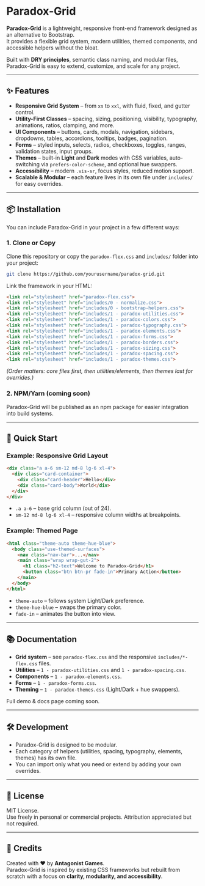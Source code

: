 # Paradox-Grid

**Paradox-Grid** is a lightweight, responsive front-end framework designed as an alternative to Bootstrap.  
It provides a flexible grid system, modern utilities, themed components, and accessible helpers without the bloat.  

Built with **DRY principles**, semantic class naming, and modular files, Paradox-Grid is easy to extend, customize, and scale for any project.

---

## ✨ Features

- **Responsive Grid System** – from `xs` to `xxl`, with fluid, fixed, and gutter control.  
- **Utility-First Classes** – spacing, sizing, positioning, visibility, typography, animations, ratios, clamping, and more.  
- **UI Components** – buttons, cards, modals, navigation, sidebars, dropdowns, tables, accordions, tooltips, badges, pagination.  
- **Forms** – styled inputs, selects, radios, checkboxes, toggles, ranges, validation states, input groups.  
- **Themes** – built-in **Light** and **Dark** modes with CSS variables, auto-switching via `prefers-color-scheme`, and optional hue swappers.  
- **Accessibility** – modern `.vis-sr`, focus styles, reduced motion support.  
- **Scalable & Modular** – each feature lives in its own file under `includes/` for easy overrides.  

---

## 📦 Installation

You can include Paradox-Grid in your project in a few different ways:

### 1. Clone or Copy
Clone this repository or copy the `paradox-flex.css` and `includes/` folder into your project:

```bash
git clone https://github.com/yourusername/paradox-grid.git
```

Link the framework in your HTML:

```html
<link rel="stylesheet" href="paradox-flex.css">
<link rel="stylesheet" href="includes/0 - normalize.css">
<link rel="stylesheet" href="includes/0 - bootstrap-helpers.css">
<link rel="stylesheet" href="includes/1 - paradox-utilities.css">
<link rel="stylesheet" href="includes/1 - paradox-colors.css">
<link rel="stylesheet" href="includes/1 - paradox-typography.css">
<link rel="stylesheet" href="includes/1 - paradox-elements.css">
<link rel="stylesheet" href="includes/1 - paradox-forms.css">
<link rel="stylesheet" href="includes/1 - paradox-borders.css">
<link rel="stylesheet" href="includes/1 - paradox-sizing.css">
<link rel="stylesheet" href="includes/1 - paradox-spacing.css">
<link rel="stylesheet" href="includes/1 - paradox-themes.css">
```

*(Order matters: core files first, then utilities/elements, then themes last for overrides.)*

### 2. NPM/Yarn (coming soon)
Paradox-Grid will be published as an npm package for easier integration into build systems.

---

## 🚀 Quick Start

### Example: Responsive Grid Layout

```html
<div class="a a-6 sm-12 md-8 lg-6 xl-4">
  <div class="card-container">
    <div class="card-header">Hello</div>
    <div class="card-body">World</div>
  </div>
</div>
```

- `.a a-6` – base grid column (out of 24).  
- `sm-12 md-8 lg-6 xl-4` – responsive column widths at breakpoints.  

### Example: Themed Page

```html
<html class="theme-auto theme-hue-blue">
  <body class="use-themed-surfaces">
    <nav class="nav-bar">...</nav>
    <main class="wrap wrap-gut-2">
      <h1 class="h2-text">Welcome to Paradox-Grid</h1>
      <button class="btn btn-pr fade-in">Primary Action</button>
    </main>
  </body>
</html>
```

- `theme-auto` – follows system Light/Dark preference.  
- `theme-hue-blue` – swaps the primary color.  
- `fade-in` – animates the button into view.  

---

## 📚 Documentation

- **Grid system** – see `paradox-flex.css` and the responsive `includes/*-flex.css` files.  
- **Utilities** – `1 - paradox-utilities.css` and `1 - paradox-spacing.css`.  
- **Components** – `1 - paradox-elements.css`.  
- **Forms** – `1 - paradox-forms.css`.  
- **Theming** – `1 - paradox-themes.css` (Light/Dark + hue swappers).  

Full demo & docs page coming soon.

---

## 🛠 Development

- Paradox-Grid is designed to be modular.  
- Each category of helpers (utilities, spacing, typography, elements, themes) has its own file.  
- You can import only what you need or extend by adding your own overrides.  

---

## 📄 License

MIT License.  
Use freely in personal or commercial projects. Attribution appreciated but not required.

---

## 🙌 Credits

Created with ❤️ by **Antagonist Games**.  
Paradox-Grid is inspired by existing CSS frameworks but rebuilt from scratch with a focus on **clarity, modularity, and accessibility**.  
